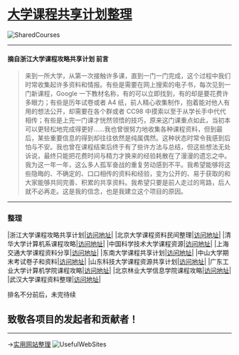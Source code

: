 # [大学课程共享计划整理](https://ctrlcoder.github.io/SharedCourses/)  
![SharedCourses](https://i.loli.net/2019/05/22/5ce4a722713b648959.png)

---

#### 摘自浙江大学课程攻略共享计划 前言
> 来到一所大学，从第一次接触许多课，直到一门一门完成，这个过程中我们时常收集起许多资料和情报。有些是需要在网上搜索的电子书，每次见到一门新课程，Google 一下教材名称，有的可以立即找到，有的却是要花费许多眼力；有些是历年试卷或者 A4 纸，前人精心收集制作，抱着能对他人有用的想法公开，却需要在各个群或者 CC98 中摸索以至于从学长手中代代相传；有些是上完一门课才恍然领悟的技巧，原来这门课重点如此，当初本可以更轻松地完成得更好……我也曾很努力地收集各种课程资料，但到最后，某些重要信息的得到却往往依然是纯属偶然。这种状态时常令我感到后怕与不安。我也曾在课程结束后终于有了些许方法与总结，但这些想法无处诉说，最终只能把花费时间与精力才换来的经验耗散在了漫漫的遗忘之中。我为这一年一年，这么多人孤军奋战的重复劳动感到不平。我希望能够将这些隐晦的、不确定的、口口相传的资料和经验，变为公开的、易于获取的和大家能够共同完善、积累的共享资料。我希望只要是前人走过的弯路，后人就不必再走。这是我的信念，也是我建立这个项目的原因。

---

### 整理 

 
|浙江大学课程攻略共享计划|[访问地址](https://qsctech.github.io/zju-icicles/)|
|北京大学课程资料民间整理|[访问地址](https://lib-pku.github.io )| 
|清华大学计算机系课程攻略|[访问地址](https://github.com/PKUanonym/REKCARC-TSC-UHT)| 
|中国科学技术大学课程资源|[访问地址](https://ustc-resource.github.io/USTC-Course)| 
|上海交通大学课程资料分享|[访问地址](https://github.com/CoolPhilChen/SJTU-Courses/)| 
|东南大学课程共享计划|[访问地址](https://github.com/zjdx1998/seucourseshare)| 
|中山大学期末考试卷子和资料|[访问地址](https://github.com/sysuexam/SYSU-Exam)| 
|山东科技大学课程资源共享计划|[访问地址](https://github.com/deepwzh/sdust-examination-materials)| 
|广东工业大学计算机学院课程攻略|[访问地址](https://github.com/brenner8023/gdut-course)|
|北京林业大学信息学院课程攻略|[访问地址](https://github.com/bljx/BFU-leaf)|
|武汉大学课程资料整理|[访问地址](https://github.com/openwhu/OpenWHU)|


排名不分前后，未完待续

## 致敬各项目的发起者和贡献者！
---
->[实用网站整理](https://ctrlcoder.github.io/UsefulWebSites/)
![UsefulWebSites](https://i.loli.net/2019/05/21/5ce3868cd133646786.png)
